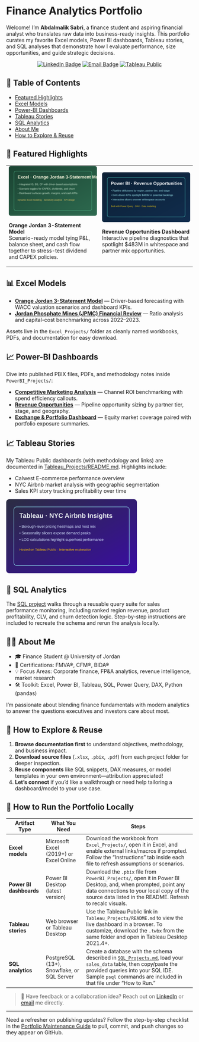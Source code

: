 # Finance Analytics Portfolio

Welcome! I’m **Abdalmalik Sabri**, a finance student and aspiring financial analyst who translates raw data into business-ready insights. This portfolio curates my favorite Excel models, Power BI dashboards, Tableau stories, and SQL analyses that demonstrate how I evaluate performance, size opportunities, and guide strategic decisions.

<p align="center">
  <a href="https://www.linkedin.com/in/abdalmalik-sabri-fmva-cfm-23a656254" target="_blank"><img src="https://img.shields.io/badge/LinkedIn-0077B5?style=for-the-badge&logo=linkedin&logoColor=white" alt="LinkedIn Badge"/></a>
  <a href="mailto:aboodsabri2004@gmail.com"><img src="https://img.shields.io/badge/Email-D14836?style=for-the-badge&logo=gmail&logoColor=white" alt="Email Badge"/></a>
  <a href="https://public.tableau.com/app/profile/abdalmalik.sabri" target="_blank"><img src="https://img.shields.io/badge/Tableau%20Public-1F326F?style=for-the-badge&logo=tableau&logoColor=white" alt="Tableau Public"/></a>
</p>

## 🧭 Table of Contents
- [Featured Highlights](#-featured-highlights)
- [Excel Models](#-excel-models)
- [Power-BI Dashboards](#-power-bi-dashboards)
- [Tableau Stories](#-tableau-stories)
- [SQL Analytics](#-sql-analytics)
- [About Me](#-about-me)
- [How to Explore & Reuse](#-how-to-explore--reuse)

## 🌟 Featured Highlights
<table>
  <tr>
    <td width="50%">
      <img src="assets/previews/excel-orange-preview.svg" alt="Excel Orange Jordan Preview" />
      <p><strong>Orange Jordan 3-Statement Model</strong><br/>Scenario-ready model tying P&amp;L, balance sheet, and cash flow together to stress-test dividend and CAPEX policies.</p>
    </td>
    <td width="50%">
      <img src="assets/previews/powerbi-revenue-preview.svg" alt="Power BI Revenue Opportunities Preview" />
      <p><strong>Revenue Opportunities Dashboard</strong><br/>Interactive pipeline diagnostics that spotlight $483M in whitespace and partner mix opportunities.</p>
    </td>
  </tr>
</table>

## 📊 Excel Models
- <strong><a href="Excel_Projects/orange-jordan-model.md">Orange Jordan 3-Statement Model</a></strong> — Driver-based forecasting with WACC valuation scenarios and dashboard KPIs.
- <strong><a href="Excel_Projects/jpmc-analysis.md">Jordan Phosphate Mines (JPMC) Financial Review</a></strong> — Ratio analysis and capital-cost benchmarking across 2022–2023.

Assets live in the <code>Excel_Projects/</code> folder as cleanly named workbooks, PDFs, and documentation for easy download.

## 📈 Power-BI Dashboards
Dive into published PBIX files, PDFs, and methodology notes inside <code>PowerBI_Projects/</code>:
- <strong><a href="PowerBI_Projects/README.md#1-competitive-marketing-analysis">Competitive Marketing Analysis</a></strong> — Channel ROI benchmarking with spend efficiency callouts.
- <strong><a href="PowerBI_Projects/README.md#2-revenue-opportunities-dashboard">Revenue Opportunities</a></strong> — Pipeline opportunity sizing by partner tier, stage, and geography.
- <strong><a href="PowerBI_Projects/README.md#3-exchange-and-portfolio-dashboard">Exchange &amp; Portfolio Dashboard</a></strong> — Equity market coverage paired with portfolio exposure summaries.

## 📈 Tableau Stories
My Tableau Public dashboards (with methodology and links) are documented in <a href="Tableau_Projects/README.md">Tableau_Projects/README.md</a>. Highlights include:
- Calwest E-commerce performance overview
- NYC Airbnb market analysis with geographic segmentation
- Sales KPI story tracking profitability over time

<img src="assets/previews/tableau-airbnb-preview.svg" alt="Tableau Airbnb Preview" width="70%" />

## 🧠 SQL Analytics
The <a href="SQL_Projects.md">SQL project</a> walks through a reusable query suite for sales performance monitoring, including ranked region revenue, product profitability, CLV, and churn detection logic. Step-by-step instructions are included to recreate the schema and rerun the analysis locally.

## 👩‍💼 About Me
- 🎓 Finance Student @ University of Jordan
- 📜 Certifications: FMVA®, CFM®, BIDA®
- 💡 Focus Areas: Corporate finance, FP&amp;A analytics, revenue intelligence, market research
- 🛠️ Toolkit: Excel, Power BI, Tableau, SQL, Power Query, DAX, Python (pandas)

I’m passionate about blending finance fundamentals with modern analytics to answer the questions executives and investors care about most.

## 🚀 How to Explore & Reuse
1. **Browse documentation first** to understand objectives, methodology, and business impact.
2. **Download source files** (`.xlsx`, `.pbix`, `.pdf`) from each project folder for deeper inspection.
3. **Reuse components** like SQL snippets, DAX measures, or model templates in your own environment—attribution appreciated!
4. **Let’s connect** if you’d like a walkthrough or need help tailoring a dashboard/model to your use case.

## 🧪 How to Run the Portfolio Locally

| Artifact Type | What You Need | Steps |
| --- | --- | --- |
| **Excel models** | Microsoft Excel (2019+) or Excel Online | Download the workbook from `Excel_Projects/`, open it in Excel, and enable external links/macros if prompted. Follow the “Instructions” tab inside each file to refresh assumptions or scenarios. |
| **Power BI dashboards** | Power BI Desktop (latest version) | Download the `.pbix` file from `PowerBI_Projects/`, open it in Power BI Desktop, and, when prompted, point any data connections to your local copy of the source data listed in the README. Refresh to recalc visuals. |
| **Tableau stories** | Web browser or Tableau Desktop | Use the Tableau Public link in `Tableau_Projects/README.md` to view the live dashboard in a browser. To customize, download the `.twbx` from the same folder and open in Tableau Desktop 2021.4+. |
| **SQL analytics** | PostgreSQL (13+), Snowflake, or SQL Server | Create a database with the schema described in [`SQL_Projects.md`](SQL_Projects.md), load your `sales_data` table, then copy/paste the provided queries into your SQL IDE. Sample `psql` commands are included in that file under “How to Run.” |

> 💬 Have feedback or a collaboration idea? Reach out on <a href="https://www.linkedin.com/in/abdalmalik-sabri-fmva-cfm-23a656254" target="_blank">LinkedIn</a> or <a href="mailto:aboodsabri2004@gmail.com">email</a> me directly.

---

Need a refresher on publishing updates? Follow the step-by-step checklist in the [Portfolio Maintenance Guide](MAINTENANCE.md) to pull, commit, and push changes so they appear on GitHub.

